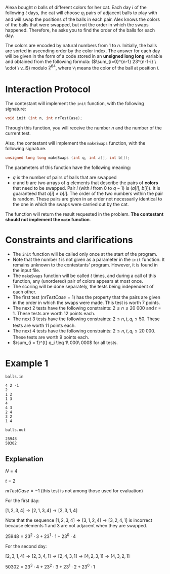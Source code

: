 Alexa bought $n$ balls of different colors for her cat. Each day $i$ of the following $t$ days, the cat will choose $q_i$ pairs of adjacent balls to play with and will swap the positions of the balls in each pair. Alex knows the colors of the balls that were swapped, but not the order in which the swaps happened. Therefore, he asks you to find the order of the balls for each day.

The colors are encoded by natural numbers from $1$ to $n$. Initially, the balls are sorted in ascending order by the color index. The answer for each day will be given in the form of a code stored in an **unsigned long long** variable and obtained from the following formula: ($\sum_{i=0}^{n-1} 23^{n-1-i} \ \cdot \ v_i$) modulo $2^{64}$, where $v_i$ means the color of the ball at position $i$.

# Interaction Protocol

The contestant will implement the `init` function, with the following signature:

```cpp
void init (int n, int nrTestCase);
```

Through this function, you will receive the number $n$ and the number of the current test.

Also, the contestant will implement the `makeSwaps` function, with the following signature.

```cpp
unsigned long long makeSwaps (int q, int a[], int b[]);
```

The parameters of this function have the following meaning:

* $q$ is the number of pairs of balls that are swapped
* $a$ and $b$ are two arrays of $q$ elements that describe the pairs of **colors** that need to be swapped. Pair $i$ (with $i$ from $0$ to $q - 1$) is ($a[i]$, $b[i]$). It is guaranteed that $a[i] \neq b[i]$. The order of the two numbers within the pair is random. These pairs are given in an order not necessarily identical to the one in which the swaps were carried out by the cat.

The function will return the result requested in the problem. **The contestant should not implement the `main` function**.

# Constraints and clarifications

* The `init` function will be called only once at the start of the program.
* Note that the number $t$ is not given as a parameter in the `init` function. It remains unknown to the contestants' program. However, it is found in the input file.
* The `makeSwaps` function will be called $t$ times, and during a call of this function, any (unordered) pair of colors appears at most once.
* The scoring will be done separately, the tests being independent of each other.
* The first test ($nrTestCase = 1$) has the property that the pairs are given in the order in which the swaps were made. This test is worth $7$ points.
* The next $2$ tests have the following constraints: $2 \leq n \leq 20\ 000$ and $t = 1$. These tests are worth $12$ points each.
* The next $3$ tests have the following constraints: $2 \leq n, t, q_i \leq 50$. These tests are worth $11$ points each.
* The next $4$ tests have the following constraints: $2 \leq n, t, q_i \leq 20\ 000$. These tests are worth $9$ points each.
* $\sum_{i = 1}^{t} q_i \leq 1\ 000\ 000$ for all tests.

# Example 1

`balls.in`
```
4 2 -1
2
1 2
1 3
4
4 3
2 4
3 2
1 4
```

`balls.out`
```
25948
50302
```

## Explanation

$N = 4$

$t = 2$

$nrTestCase = -1$ (this test is not among those used for evaluation)

For the first day:

$[1, 2, 3, 4] \rightarrow [2, 1, 3, 4] \rightarrow [2, 3, 1, 4]$

Note that the sequence $[1, 2, 3, 4] \rightarrow [3, 1, 2, 4] \rightarrow [3, 2, 4, 1]$ is incorrect because elements $1$ and $3$ are not adjacent when they are swapped.

$25948 = 23^2 \cdot 3 + 23^1 \cdot 1 + 23^0 \cdot 4$

For the second day:

$[2, 3, 1, 4] \rightarrow [2, 3, 4, 1] \rightarrow [2, 4, 3, 1] \rightarrow [4, 2, 3, 1] \rightarrow [4, 3, 2, 1]$

$50302 = 23^3 \cdot 4 + 23^2 \cdot 3 + 23^1 \cdot 2 + 23^0 \cdot 1$